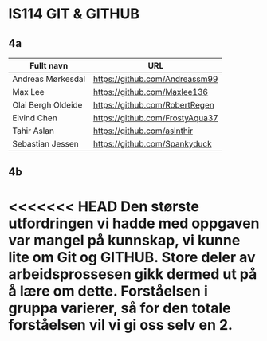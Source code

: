 # IS114 GIT & GITHUB

## 4a

| Fullt navn | URL |
| --- | --- |
| Andreas Mørkesdal| https://github.com/Andreassm99 |
| Max Lee | https://github.com/Maxlee136 |
| Olai Bergh Oldeide | https://github.com/RobertRegen |
| Eivind Chen | https://github.com/FrostyAqua37 |
| Tahir Aslan| https://github.com/aslnthir |
| Sebastian Jessen | https://github.com/Spankyduck |

## 4b
<<<<<<< HEAD
Den største utfordringen vi hadde med oppgaven var mangel på kunnskap, vi kunne lite om Git og GITHUB. Store deler av arbeidsprossesen gikk dermed ut på å lære om dette. Forståelsen i gruppa varierer, så for den totale forståelsen vil vi gi oss selv en 2.
=======

